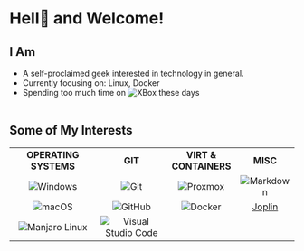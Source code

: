 # Hell👹 and Welcome!

## I Am

- A self-proclaimed geek interested in technology in general.
- Currently focusing on: Linux, Docker
- Spending too much time on ![XBox](https://img.shields.io/badge/XBox%201s-000000?style=flat&logo=xbox&labelColor=107C10) these days
  <br>
  <br>

## Some of My Interests
|                                                                                                                  |                                                                                                                                                           |                                                                                                               |                                                                                                       |
| :--------------------------------------------------------------------------------------------------------------: | :-------------------------------------------------------------------------------------------------------------------------------------------------------: | :-----------------------------------------------------------------------------------------------------------: | :---------------------------------------------------------------------------------------------------: |
|                                              **OPERATING SYSTEMS**                                               |                                                                          **GIT**                                                                          |                                           **VIRT &<BR>CONTAINERS**                                            |                                               **MISC**                                                |
|      ![Windows](https://img.shields.io/badge/MS%20Windows-686868?style=flat&logo=windows&labelColor=0078D6)      |                                  ![Git](https://img.shields.io/badge/-Git-686868?style=flat&logo=git&labelColor=000000)                                   |       ![Proxmox](https://img.shields.io/badge/Proxmox-686868?style=flat&logo=proxmox&labelColor=ffffff)       | ![Markdown](https://img.shields.io/badge/-Markdown-686868?style=flat&logo=markdown&labelColor=000000) |
|   ![macOS](https://img.shields.io/badge/macOS,%20iOS,%20ipadOS-686868?style=flat&logo=apple&labelColor=000000)   |                              ![GitHub](https://img.shields.io/badge/-GitHub-686868?style=flat&logo=github&labelColor=181717)                              | ![Docker](https://img.shields.io/badge/Docker,%20Docker--Hub-686868?style=flat&logo=docker&labelColor=000000) |                                   [Joplin](https://joplinapp.org/)                                    |
| ![Manjaro Linux](https://img.shields.io/badge/-Manjaro%20Linux-686868?style=flat&logo=manjaro&labelColor=000000) | ![Visual Studio Code](https://img.shields.io/badge/-Visual%20Studio%20Code-686868?style=flat&logo=visual-studio-code&&logoColor=007ACC&labelColor=000000) |                                                                                                               |                                                                                                       |
